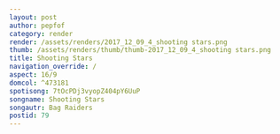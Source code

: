 ```yaml
---
layout: post
author: pepfof
category: render
render: /assets/renders/2017_12_09_4_shooting stars.png
thumb: /assets/renders/thumb/thumb-2017_12_09_4_shooting stars.png
title: Shooting Stars
navigation_override: /
aspect: 16/9
domcol: ^473181
spotisong: 7tOcPDj3vyopZ404pY6UuP
songname: Shooting Stars
songautr: Bag Raiders
postid: 79
---
```


<!--USER BEGIN 1-->

<!--USER END 1-->

<!--more-->
<!--USER BEGIN 2-->

<!--USER END 2-->


